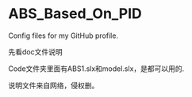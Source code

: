 # ABS_Based_On_PID
Config files for my GitHub profile.

先看doc文件说明

Code文件夹里面有ABS1.slx和model.slx，是都可以用的.

说明文件来自网络，侵权删。
